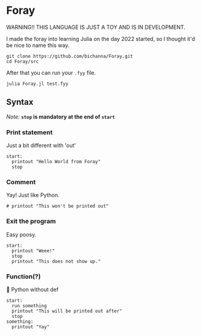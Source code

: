 # Foray

WARNING!! THIS LANGUAGE IS JUST A TOY AND IS IN DEVELOPMENT.

I made the foray into learning Julia on the day 2022 started, so I thought it'd be nice to name this way.

```
git clone https://github.com/bichanna/Foray.git
cd Foray/src
```
After that you can run your `.fyy` file.
```
julia Foray.jl test.fyy
```

## Syntax

*Note:* **`stop` is mandatory at the end of `start`**

### Print statement
Just a bit different with 'out'
```
start:
  printout "Hello World from Foray"
  stop
```

### Comment
Yay! Just like Python.
```
# printout "This won't be printed out"
```

### Exit the program
Easy poosy.
```
start:
  printout "Weee!"
  stop
  printout "This does not show up."
```

### Function(?)
🤔 Python without def
```
start:
  run something
  printout "This will be printed out after"
  stop
something:
  printout "Yay"
```
